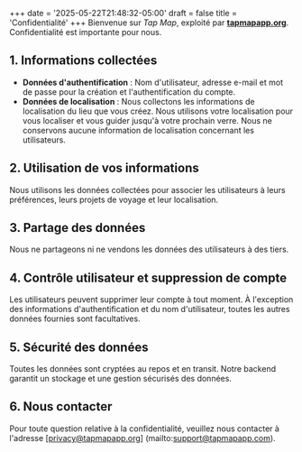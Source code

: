 +++
date = '2025-05-22T21:48:32-05:00'
draft = false
title = 'Confidentialité'
+++
Bienvenue sur *Tap Map*, exploité par [**tapmapapp.org**](http://tapmapapp.org). Confidentialité est importante pour nous.

## 1. Informations collectées
- **Données d'authentification** : Nom d'utilisateur, adresse e-mail et mot de passe pour la création et l'authentification du compte.
- **Données de localisation** : Nous collectons les informations de localisation du lieu que vous créez. Nous utilisons votre localisation pour vous localiser et vous guider jusqu'à votre prochain verre. Nous ne conservons aucune information de localisation concernant les utilisateurs.

## 2. Utilisation de vos informations
Nous utilisons les données collectées pour associer les utilisateurs à leurs préférences, leurs projets de voyage et leur localisation.

## 3. Partage des données
Nous ne partageons ni ne vendons les données des utilisateurs à des tiers.

## 4. Contrôle utilisateur et suppression de compte
Les utilisateurs peuvent supprimer leur compte à tout moment. À l'exception des informations d'authentification et du nom d'utilisateur, toutes les autres données fournies sont facultatives.

## 5. Sécurité des données
Toutes les données sont cryptées au repos et en transit. Notre backend garantit un stockage et une gestion sécurisés des données.

## 6. Nous contacter
Pour toute question relative à la confidentialité, veuillez nous contacter à l'adresse [privacy@tapmapapp.org] (mailto:support@tapmapapp.com).